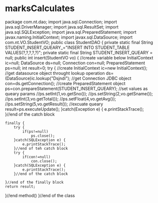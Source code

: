 # marksCalculates
package com.nt.dao;
import java.sql.Connection;
import java.sql.DriverManager;
import java.sql.ResultSet;
import java.sql.SQLException;
import java.sql.PreparedStatement;
import javax.naming.InitialContext;
import javax.sql.DataSource;
import com.nt.VO.StudentVO;
public class StudentDAO {
private static final String STUDENT_INSERT_QUEARY_="INSERT INTO STUDENT_TABLE VALUES(?,?,?,?,?)";
private static final String STUDENT_INSERT_QUEARY = null;
public int insert(StudentVO vo) {
	//create variable below 
	InitialContext ic=null;
	DataSource ds=null;
	Connection con=null;
	PreparedStatement ps=null;
	int result=0;
	try {
		//create InitialContext
		ic=new InitialContext();
		//get datasource object throught lookup operation
		ds=(DataSource)ic.lookup("Dsjndi");
		//get Connection JDBC object 
		con=ds.getConnection();
		//create PreparedStatement object 
		ps=con.prepareStatement(STUDENT_INSERT_QUEARY);
		//set values as queary params 
		//ps.setInt(1,vo.getSno());
		//ps.setString(2,vo.getSname());
		//ps.setInt(3,vo.getTotal());
		//ps.setFloat(4,vo.getAvg());
		//ps.setString(5,vo.getResult());
		//excuate queary 
		result=ps.executeUpdate();
	}catch(Exception e) {
		e.printStackTrace();
	}//end of the catch block
	
	finally {
		try {
			if(ps!=null)
				ps.close();
		}catch(SQLException e) {
			e.printStackTrace();
		}//end of teh catch block
		try {
			if(con!=null)
				con.close();
		}catch(SQLException e) {
			e.printStackTrace();
		}//end of the catch block
		
	}//end of the finally block
	return result;
}//end method()
}//end of the class
